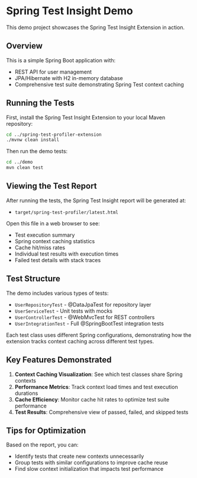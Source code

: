 # Spring Test Insight Demo

This demo project showcases the Spring Test Insight Extension in action.

## Overview

This is a simple Spring Boot application with:

- REST API for user management
- JPA/Hibernate with H2 in-memory database
- Comprehensive test suite demonstrating Spring Test context caching

## Running the Tests

First, install the Spring Test Insight Extension to your local Maven repository:

```bash
cd ../spring-test-profiler-extension
./mvnw clean install
```

Then run the demo tests:

```bash
cd ../demo
mvn clean test
```

## Viewing the Test Report

After running the tests, the Spring Test Insight report will be generated at:

- `target/spring-test-profiler/latest.html`

Open this file in a web browser to see:

- Test execution summary
- Spring context caching statistics
- Cache hit/miss rates
- Individual test results with execution times
- Failed test details with stack traces

## Test Structure

The demo includes various types of tests:

- `UserRepositoryTest` - @DataJpaTest for repository layer
- `UserServiceTest` - Unit tests with mocks
- `UserControllerTest` - @WebMvcTest for REST controllers
- `UserIntegrationTest` - Full @SpringBootTest integration tests

Each test class uses different Spring configurations, demonstrating how the extension tracks context caching across
different test types.

## Key Features Demonstrated

1. **Context Caching Visualization**: See which test classes share Spring contexts
2. **Performance Metrics**: Track context load times and test execution durations
3. **Cache Efficiency**: Monitor cache hit rates to optimize test suite performance
4. **Test Results**: Comprehensive view of passed, failed, and skipped tests

## Tips for Optimization

Based on the report, you can:

- Identify tests that create new contexts unnecessarily
- Group tests with similar configurations to improve cache reuse
- Find slow context initialization that impacts test performance
